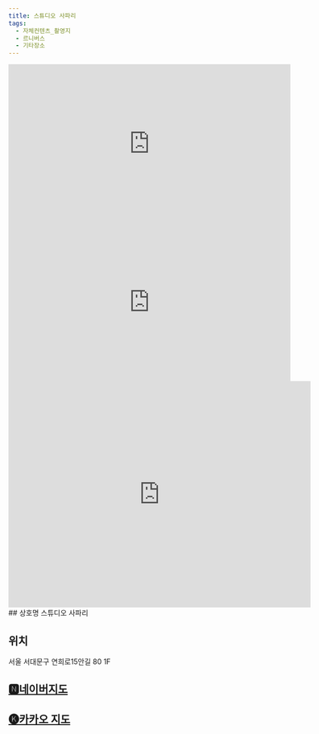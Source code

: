 ```yaml
---
title: 스튜디오 사파리
tags:
  - 자체컨텐츠_촬영지
  - 르니버스
  - 기타장소
---
```

<iframe width="560" height="315" src="https://www.youtube.com/embed/M-a-F1qgp8M?si=Nnmbdv9LG-Cj9VAC" title="YouTube video player" frameborder="0" allow="accelerometer; autoplay; clipboard-write; encrypted-media; gyroscope; picture-in-picture; web-share" referrerpolicy="strict-origin-when-cross-origin" allowfullscreen></iframe>
<iframe width="560" height="315" src="https://www.youtube.com/embed/IfMUaBDO3UE?si=W2SbLZ2iixa6p4d3" title="YouTube video player" frameborder="0" allow="accelerometer; autoplay; clipboard-write; encrypted-media; gyroscope; picture-in-picture; web-share" referrerpolicy="strict-origin-when-cross-origin" allowfullscreen></iframe>
<iframe src="https://www.google.com/maps/embed?pb=!1m18!1m12!1m3!1d3162.290546978543!2d126.92635921185618!3d37.57177547192069!2m3!1f0!2f0!3f0!3m2!1i1024!2i768!4f13.1!3m3!1m2!1s0x357c99d8b0fdeadd%3A0x6660046f3b4a8c00!2z7Iqk7Yqc65SU7JikIOyCrO2MjOumrA!5e0!3m2!1sko!2skr!4v1741437006615!5m2!1sko!2skr" width="600" height="450" style="border:0;" allowfullscreen="" loading="lazy" referrerpolicy="no-referrer-when-downgrade"></iframe>
## 상호명
스튜디오 사파리

## 위치
서울 서대문구 연희로15안길 80 1F


## [🅽네이버지도](https://naver.me/F9N0Krow)

## [🅚카카오 지도](https://place.map.kakao.com/969149029)